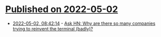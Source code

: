 # [Published on 2022-05-02](index.md)

* [2022-05-02, 08:42:14](https://news.ycombinator.com/item?id=31232665) - [Ask HN: Why are there so many companies trying to reinvent the terminal (badly)?](https://news.ycombinator.com/item?id=31232665)
